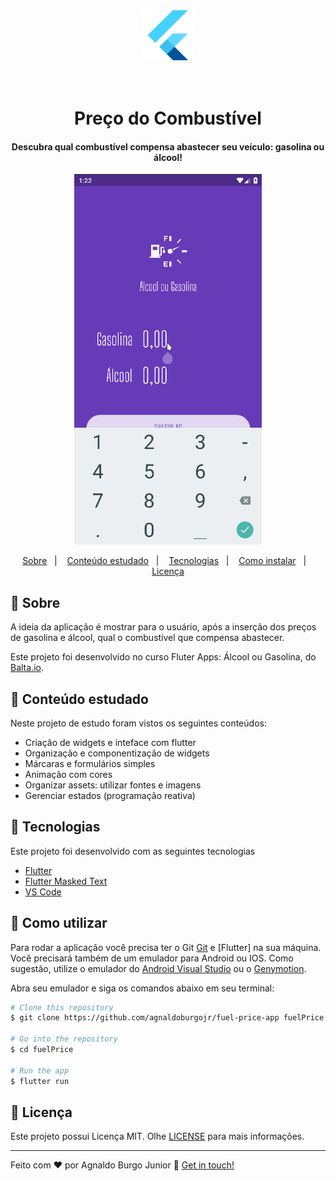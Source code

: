 <div align="center" >
  <img alt="Project demo" src="./github/flutter.png" width='80px'>
</div>
<h1 align="center">
    <br>
    Preço do Combustível
</h1>

<h4 align="center">
  Descubra qual combustível compensa abastecer seu veículo: gasolina ou álcool!
</h4>
<div align="center" >
  <img alt="Project demo" src="./github/aog2.gif" width='300px'>
</div>

<p align="center">
  <a href="#large_blue_diamond-sobre">Sobre</a>&nbsp;&nbsp;&nbsp;|&nbsp;&nbsp;&nbsp;
  <a href="#large_blue_diamond-conteudo-estudado">Conteúdo estudado</a>&nbsp;&nbsp;&nbsp;|&nbsp;&nbsp;&nbsp;
  <a href="#large_blue_diamond-tecnologias">Tecnologias</a>&nbsp;&nbsp;&nbsp;|&nbsp;&nbsp;&nbsp;
  <a href="#large_blue_diamond-como-utilizar">Como instalar</a>&nbsp;&nbsp;&nbsp;|&nbsp;&nbsp;&nbsp;
  <a href="#large_blue_diamond-sobre-licenca">Licença</a>
</p>

## :large_blue_diamond: Sobre

A ideia da aplicação é mostrar para o usuário, após a inserção dos preços de gasolina e álcool, qual o combustível que compensa abastecer.

Este projeto foi desenvolvido no curso Fluter Apps: Álcool ou Gasolina, do [Balta.io](https://balta.io/).

## :large_blue_diamond: Conteúdo estudado

Neste projeto de estudo foram vistos os seguintes conteúdos:

- Criação de widgets e inteface com flutter
- Organização e componentização de widgets
- Márcaras e formulários simples
- Animação com cores
- Organizar assets: utilizar fontes e imagens
- Gerenciar estados (programação reativa)

## :large_blue_diamond: Tecnologias

Este projeto foi desenvolvido com as seguintes tecnologias

- [Flutter](https://flutter.dev/)
- [Flutter Masked Text](https://github.com/benhurott/flutter-masked-text)
- [VS Code][vc]

## :large_blue_diamond: Como utilizar

Para rodar a aplicação você precisa ter o Git [Git](https://git-scm.com) e [Flutter] na sua máquina. Você precisará também de um emulador para Android ou IOS.
Como sugestão, utilize o emulador do [Android Visual Studio]() ou o [Genymotion]().

Abra seu emulador e siga os comandos abaixo em seu terminal:

```bash
# Clone this repository
$ git clone https://github.com/agnaldoburgojr/fuel-price-app fuelPrice

# Go into the repository
$ cd fuelPrice

# Run the app
$ flutter run
```

## :large_blue_diamond: Licença

Este projeto possui Licença MIT. Olhe [LICENSE](https://github.com/lukemorales/react-native-design-code/blob/master/LICENSE) para mais informações.

---

Feito com ♥ por Agnaldo Burgo Junior :wave: [Get in touch!](https://www.linkedin.com/in/agnaldo-burgo-junior/)

[vc]: https://code.visualstudio.com/
